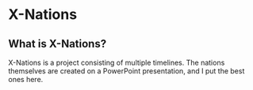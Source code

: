 # X-Nations

## What is X-Nations?

X-Nations is a project consisting of multiple timelines. The nations themselves are created on a PowerPoint presentation, and I put the best ones here.

